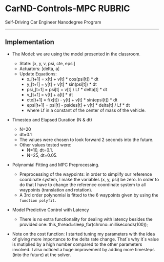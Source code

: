 # CarND-Controls-MPC RUBRIC
Self-Driving Car Engineer Nanodegree Program

---

## Implementation

* The Model: we are using the model presented in the classroom.
  * State: [x, y, v, psi, cte, epsi]
  * Actuators: [delta, a]
  * Update Equations: 
    * x_[t+1] = x[t] + v[t] * cos(psi[t]) * dt
    * y_[t+1] = y[t] + v[t] * sin(psi[t]) * dt
    * psi_[t+1] = psi[t] + v[t] / Lf * delta[t] * dt
    * v_[t+1] = v[t] + a[t] * dt
    * cte[t+1] = f(x[t]) - y[t] + v[t] * sin(epsi[t]) * dt
    * epsi[t+1] = psi[t] - psides[t] + v[t] * delta[t] / Lf * dt
    * where Lf in a constant of the center of mass of the vehicle.

* Timestep and Elapsed Duration (N & dt)
  * N=20
  * dt=0.1
  * The values were chosen to look forward 2 seconds into the future.
  * Other values tested were:
    * N=10, dt=0.1.
    * N=25, dt=0.05.
* Polynomial Fitting and MPC Preprocessing.
  * Preprocessing of the waypoints: in order to simplify our reference coordinate system, I make the variables (x, y, psi)  be zero. In order to do that I have to change the reference coordinate system to all waypoints (translation and rotation).
  * A 3rd order polynomial is fitted to the 6 waypoints given by using the `function polyfit`.
* Model Predictive Control with Latency
  * There is no extra functionality for dealing with latency besides the provided one: this_thread::sleep_for(chrono::milliseconds(100));

* Note on the cost function:
I started tuning my parameters with the idea of giving more importance to the delta rate change. That´s why it´s value is mutiplied by a high number compared to the other parameters involved.
I also noticed a huge improvement by adding more timesteps (into the future) at the solver.